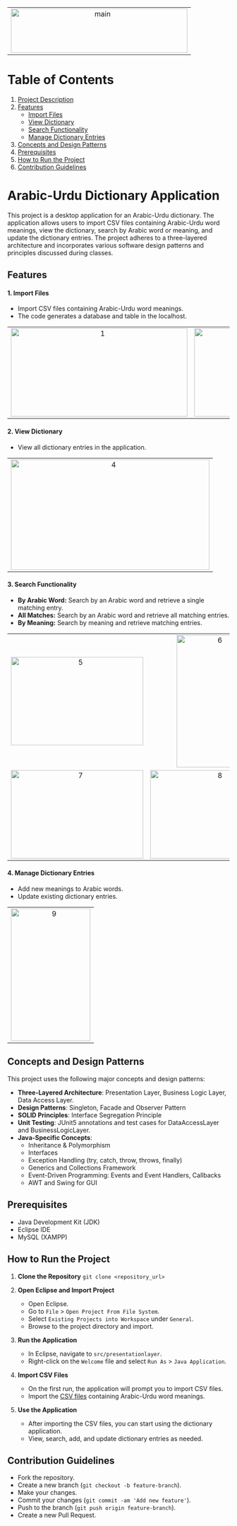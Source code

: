 <table align="center">
  <tr>
    <td align="center">
     <img src="https://i.ibb.co/nwk2sZF/main.png" alt="main" border="0" width="400" height="100">
    </td>
  </tr>
</table>

# Table of Contents

1. [Project Description](#arabic-urdu-dictionary-application)
2. [Features](#features)
   - [Import Files](#1-import-files)
   - [View Dictionary](#2-view-dictionary)
   - [Search Functionality](#3-search-functionality)
   - [Manage Dictionary Entries](#4-manage-dictionary-entries)
3. [Concepts and Design Patterns](#concepts-and-design-patterns)
4. [Prerequisites](#prerequisites)
5. [How to Run the Project](#how-to-run-the-project)
6. [Contribution Guidelines](#contribution-guidelines)

# Arabic-Urdu Dictionary Application

This project is a desktop application for an Arabic-Urdu dictionary. The application allows users to import CSV files containing Arabic-Urdu word meanings, view the dictionary, search by Arabic word or meaning, and update the dictionary entries. The project adheres to a three-layered architecture and incorporates various software design patterns and principles discussed during classes. 

## Features

#### 1. Import Files
   - Import CSV files containing Arabic-Urdu word meanings.
   - The code generates a database and table in the localhost.
<table align="center">
  <tr>
    <td align="center">
     <img src="https://i.ibb.co/Vpcf4BF/1.png" alt="1" border="0" width="400" height="200">
    </td>
    <td align="center">
     <img src="https://i.ibb.co/st05Qpc/2.png" alt="2" border="0" width="200" height="200">
    </td>
    <td align="center">
     <img src="https://i.ibb.co/KVCNSvs/3.png" alt="3" border="0" width="400" height="200">
    </td>
  </tr>
</table>

#### 2. View Dictionary
   - View all dictionary entries in the application.
  <table align="center">
  <tr>
    <td align="center">
     <img src="https://i.ibb.co/56Hkp2b/4.png" alt="4" border="0" width="450" height="250">
    </td>
  </tr>
</table>

#### 3. Search Functionality
   - **By Arabic Word:** Search by an Arabic word and retrieve a single matching entry.
   - **All Matches:** Search by an Arabic word and retrieve all matching entries.
   - **By Meaning:** Search by meaning and retrieve matching entries.
<table align="center">
  <tr>
    <td align="center">
     <img src="https://i.ibb.co/DgySZXd/5.png" alt="5" border="0" width="300" height="200">
    </td>
    <td align="center">
     <img src="https://i.ibb.co/rmWSQcs/6.png" alt="6" border="0" width="180" height="300">
    </td>
    </tr>
    <tr>
    <td align="center">
    <img src="https://i.ibb.co/qCZLF9V/7.png" alt="7" border="0" width="300" height="200">
    </td>
    <td align="center">
    <img src="https://i.ibb.co/LRhx0xc/8.png" alt="8" border="0" width="300" height="200">
    </td>
  </tr>
</table>

#### 4. Manage Dictionary Entries
   - Add new meanings to Arabic words.
   - Update existing dictionary entries.
<table align="center">
  <tr>
    <td align="center">
    <img src="https://i.ibb.co/8zBYWCw/9.png" alt="9" border="0" width="180" height="300">
    </td>
    </tr>
</table>

## Concepts and Design Patterns

This project uses the following major concepts and design patterns:

- **Three-Layered Architecture**: Presentation Layer, Business Logic Layer, Data Access Layer.
- **Design Patterns**: Singleton, Facade and Observer Pattern
- **SOLID Principles**: Interface Segregation Principle
- **Unit Testing**: JUnit5 annotations and test cases for DataAccessLayer and BusinessLogicLayer.
- **Java-Specific Concepts**:
  - Inheritance & Polymorphism
  - Interfaces
  - Exception Handling (try, catch, throw, throws, finally)
  - Generics and Collections Framework
  - Event-Driven Programming: Events and Event Handlers, Callbacks
  - AWT and Swing for GUI

## Prerequisites

- Java Development Kit (JDK)
- Eclipse IDE
- MySQL (XAMPP)

## How to Run the Project

1. **Clone the Repository**
   `git clone <repository_url>`

2. **Open Eclipse and Import Project**
   - Open Eclipse.
   - Go to `File` > `Open Project From File System`.
   - Select `Existing Projects into Workspace` under `General`.
   - Browse to the project directory and import.

3. **Run the Application**
   - In Eclipse, navigate to `src/presentationlayer`.
   - Right-click on the `Welcome` file and select `Run As` > `Java Application`.

4. **Import CSV Files**
   - On the first run, the application will prompt you to import CSV files.
   - Import the [CSV files](https://github.com/M-Muntazer-Mehdi/Arabic-Dictionary/tree/main/Import%20Files%20-%20CSV) containing Arabic-Urdu word meanings.

5. **Use the Application**
   - After importing the CSV files, you can start using the dictionary application.
   - View, search, add, and update dictionary entries as needed.


## Contribution Guidelines

- Fork the repository.
- Create a new branch (`git checkout -b feature-branch`).
- Make your changes.
- Commit your changes (`git commit -am 'Add new feature'`).
- Push to the branch (`git push origin feature-branch`).
- Create a new Pull Request.
